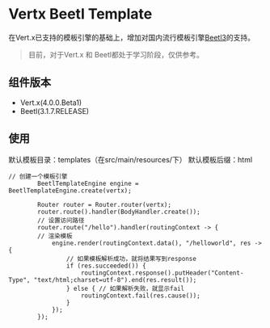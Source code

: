 # Vertx Beetl Template
在Vert.x已支持的模板引擎的基础上，增加对国内流行模板引擎[Beetl3](http://ibeetl.com/)的支持。
> 目前，对于Vert.x 和 Beetl都处于学习阶段，仅供参考。

## 组件版本
- Vert.x(4.0.0.Beta1)
- Beetl(3.1.7.RELEASE)

## 使用
默认模板目录：templates（在src/main/resources/下）
默认模板后缀：html


```
// 创建一个模板引擎
		BeetlTemplateEngine engine = BeetlTemplateEngine.create(vertx);

		Router router = Router.router(vertx);
		router.route().handler(BodyHandler.create());
		// 设置访问路径
		router.route("/hello").handler(routingContext -> {
		// 渲染模板
			engine.render(routingContext.data(), "/helloworld", res -> {
				// 如果模板解析成功，就将结果写到response
				if (res.succeeded()) {
					routingContext.response().putHeader("Content-Type", "text/html;charset=utf-8").end(res.result());
				} else { // 如果解析失败，就显示fail
					routingContext.fail(res.cause());
				}
			});
		});
```

